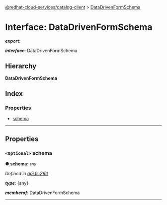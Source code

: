 [@redhat-cloud-services/catalog-client](../README.md) > [DataDrivenFormSchema](../interfaces/datadrivenformschema.md)

# Interface: DataDrivenFormSchema

*__export__*: 

*__interface__*: DataDrivenFormSchema

## Hierarchy

**DataDrivenFormSchema**

## Index

### Properties

* [schema](datadrivenformschema.md#schema)

---

## Properties

<a id="schema"></a>

### `<Optional>` schema

**● schema**: *`any`*

*Defined in [api.ts:290](https://github.com/RedHatInsights/javascript-clients/blob/master/packages/catalog/api.ts#L290)*

*__type__*: {any}

*__memberof__*: DataDrivenFormSchema

___

